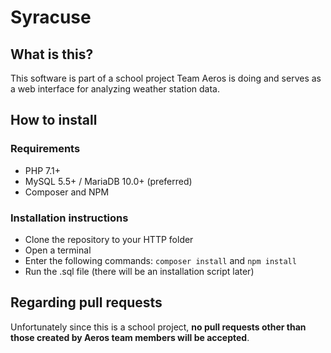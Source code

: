 # Syracuse

## What is this?
This software is part of a school project Team Aeros is doing and serves as a web interface for analyzing weather station data.

## How to install
### Requirements
* PHP 7.1+
* MySQL 5.5+ / MariaDB 10.0+ (preferred)
* Composer and NPM

### Installation instructions
* Clone the repository to your HTTP folder
* Open a terminal
* Enter the following commands: ``composer install`` and ``npm install``
* Run the .sql file (there will be an installation script later)

## Regarding pull requests
Unfortunately since this is a school project, **no pull requests other than those created by Aeros team members will be accepted**.